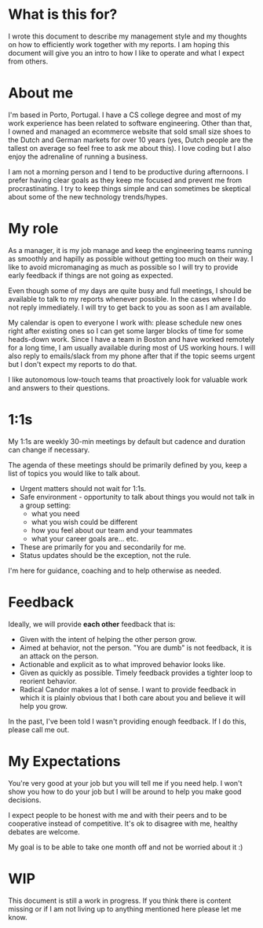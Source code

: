 # What is this for?

I wrote this document to describe my management style and my thoughts on how to efficiently work together with my reports. I am hoping this document will give you an intro to how I like to operate and what I expect from others.

# About me

I'm based in Porto, Portugal. I have a CS college degree and most of my work experience has been related to software engineering. Other than that, I owned and managed an ecommerce website that sold small size shoes to the Dutch and German markets for over 10 years (yes, Dutch people are the tallest on average so feel free to ask me about this). I love coding but I also enjoy the adrenaline of running a business.

I am not a morning person and I tend to be productive during afternoons. I prefer having clear goals as they keep me focused and prevent me from procrastinating. I try to keep things simple and can sometimes be skeptical about some of the new technology trends/hypes.

# My role

As a manager, it is my job manage and keep the engineering teams running as smoothly and hapilly as possible without getting too much on their way. I like to avoid micromanaging as much as possible so I will try to provide early feedback if things are not going as expected.

Even though some of my days are quite busy and full meetings, I should be available to talk to my reports whenever possible. In the cases where I do not reply immediately. I will try to get back to you as soon as I am available.

My calendar is open to everyone I work with: please schedule new ones right after existing ones so I can get some larger blocks of time for some heads-down work. Since I have a team in Boston and have worked remotely for a long time, I am usually available during most of US working hours. I will also reply to emails/slack from my phone after that if the topic seems urgent but I don't expect my reports to do that. 

I like autonomous low-touch teams that proactively look for valuable work and answers to their questions.

# 1:1s

My 1:1s are weekly 30-min meetings by default but cadence and duration can change if necessary. 

The agenda of these meetings should be primarily defined by you, keep a list of topics you would like to talk about.

* Urgent matters should not wait for 1:1s.
* Safe environment - opportunity to talk about things you would not talk in a group setting:
    * what you need
    * what you wish could be different
    * how you feel about our team and your teammates
    * what your career goals are... etc. 
* These are primarily for you and secondarily for me.
* Status updates should be the exception, not the rule.

I'm here for guidance, coaching and to help otherwise as needed.

# Feedback

Ideally, we will provide **each other** feedback that is:

* Given with the intent of helping the other person grow.
* Aimed at behavior, not the person. "You are dumb" is not feedback, it is an attack on the person.
* Actionable and explicit as to what improved behavior looks like.
* Given as quickly as possible. Timely feedback provides a tighter loop to reorient behavior.
* Radical Candor makes a lot of sense. I want to provide feedback in which it is plainly obvious that I both care about you and believe it will help you grow.

In the past, I've been told I wasn't providing enough feedback. If I do this, please call me out.

# My Expectations

You're very good at your job but you will tell me if you need help. I won't show you how to do your job but I will be around to help you make good decisions.

I expect people to be honest with me and with their peers and to be cooperative instead of competitive. It's ok to disagree with me, healthy debates are welcome.

My goal is to be able to take one month off  and not be worried about it :)

# WIP

This document is still a work in progress. If you think there is content missing or if I am  not living up to anything mentioned here please let me know.
